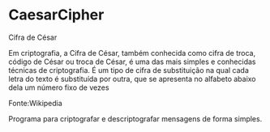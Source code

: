 # CaesarCipher
Cifra de César

Em criptografia, a Cifra de César, também conhecida como cifra de troca, código de César ou troca de César, é uma das mais simples e conhecidas técnicas de criptografia. É um tipo de cifra de substituição na qual cada letra do texto é substituída por outra, que se apresenta no alfabeto abaixo dela um número fixo de vezes

Fonte:Wikipedia

Programa para criptografar e descriptografar mensagens de forma simples.
